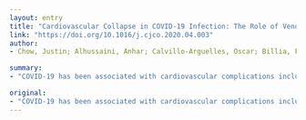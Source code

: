 ```yaml
---
layout: entry
title: "Cardiovascular Collapse in COVID-19 Infection: The Role of Veno-Arterial Extracorporeal Membrane Oxygenation (VA-ECMO)"
link: "https://doi.org/10.1016/j.cjco.2020.04.003"
author:
- Chow, Justin; Alhussaini, Anhar; Calvillo-Arguelles, Oscar; Billia, Filio; Luk, Adriana

summary:
- "COVID-19 has been associated with cardiovascular complications including acute cardiac injury, heart failure and cardiogenic shock. The role of veno-arterial extracorporeal membrane oxygenation (VA-ECMO) has not yet been established. We reviewed existing literature surrounding the role of VA in the treatment of coronavirus-related cardiovascular collapse. CS was successfully rescued using VA ECMO as a bridge to recovery."

original:
- "COVID-19 has been associated with cardiovascular complications including acute cardiac injury, heart failure and cardiogenic shock. The role of veno-arterial extracorporeal membrane oxygenation (VA-ECMO) in the event of COVID-19-associated cardiovascular collapse has not yet been established. We reviewed existing literature surrounding the role of VA-ECMO in the treatment of coronavirus-related cardiovascular collapse. COVID-19 is associated with higher incidence of cardiovascular complications compared to previous coronavirus outbreaks (SARS-CoV, MERS-CoV). We found only one case report from China where COVID-19-associated fulminant myocarditis and cardiogenic shock (CS) was successfully rescued using VA-ECMO as a bridge to recovery (BTR). We identified potential clinical scenarios (cardiac injury, myocardial infarction with and without obstructive coronary artery disease, viral myocarditis, and decompensated heart failure) leading to CS and risk factors for poor/uncertain benefit (age, sepsis, mixed/predominantly vasodilatory shock, prothrombotic state and/or coagulopathy, severe acute respiratory distress syndrome, multi-organ failure or high-risk prognostic scores) specific to using VA-ECMO as BTR in COVID-19 infection. Additional considerations and proposed recommendations specific to the COVID-19 pandemic were formulated with guidance from published data and expert consensus. A small subset of patients with cardiovascular complications from COVID-19 infection may progress to refractory CS. Accepting that resource scarcity may be the overwhelming concern for healthcare systems during this pandemic, VA-ECMO can be considered in highly selected cases of refractory CS and echocardiographic evidence of biventricular failure. The decision to initiate this therapy should take into consideration availability of resources, perceived benefit as well as risks of transmitting disease."
---
```


